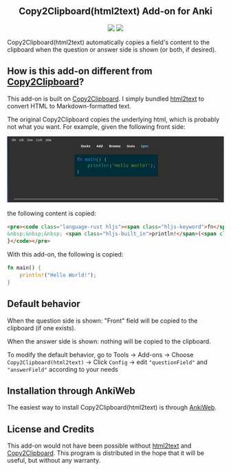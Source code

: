 <h2 align="center">Copy2Clipboard(html2text) Add-on for Anki</h2>

<p align="center">
<a title="License: GPL v3" href="https://www.gnu.org/licenses/gpl-3.0"><img  src="https://img.shields.io/badge/License-GPLv3-blue.svg"></a>
<a title="Rate on AnkiWeb" href="https://ankiweb.net/shared/info/703825446"><img src="https://glutanimate.com/logos/ankiweb-rate.svg"></a>
<br>
</p>

Copy2Clipboard(html2text) automatically copies a field's content to the clipboard when the question or answer side is shown (or both, if desired).

## How is this add-on different from [Copy2Clipboard](https://ankiweb.net/shared/info/1525025114)?

This add-on is built on [Copy2Clipboard](https://ankiweb.net/shared/info/1525025114). I simply bundled [html2text](https://github.com/Alir3z4/html2text) to convert HTML to Markdown-formatted text.

The original Copy2Clipboard copies the underlying html, which is probably not what you want. For example, given the following front side:

![anki](./anki.png)

the following content is copied:

```html
<pre><code class="language-rust hljs"><span class="hljs-keyword">fn</span> <span class="hljs-title function_">main</span>() {
&nbsp;&nbsp;&nbsp; <span class="hljs-built_in">println!</span>(<span class="hljs-string">"Hello World!"</span>);
}</code></pre>
```

With this add-on, the following is copied:

```rust
fn main() {
    println!("Hello World!");
}
```

## Default behavior

When the question side is shown: "Front" field will be copied to the clipboard (if one exists).

When the answer side is shown: nothing will be copied to the clipboard.

To modify the default behavior, go to Tools -> Add-ons -> Choose `Copy2Clipboard(html2text)` -> Click `Config` -> edit `"questionField"` and `"answerField"` according to your needs

## Installation through AnkiWeb

The easiest way to install Copy2Clipboard(html2text) is through [AnkiWeb](https://ankiweb.net/shared/info/703825446).

## License and Credits

This add-on would not have been possible without [html2text](https://github.com/Alir3z4/html2text) and [Copy2Clipboard](https://ankiweb.net/shared/info/1525025114). This program is distributed in the hope that it will be useful, but without any warranty.

